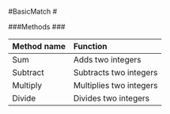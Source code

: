 #BasicMatch #

###Methods ###

|Method name|Function|
|:-----|:-----|
| Sum | Adds two integers|
| Subtract | Subtracts two integers|
| Multiply | Multiplies two integers|
| Divide | Divides two integers|
